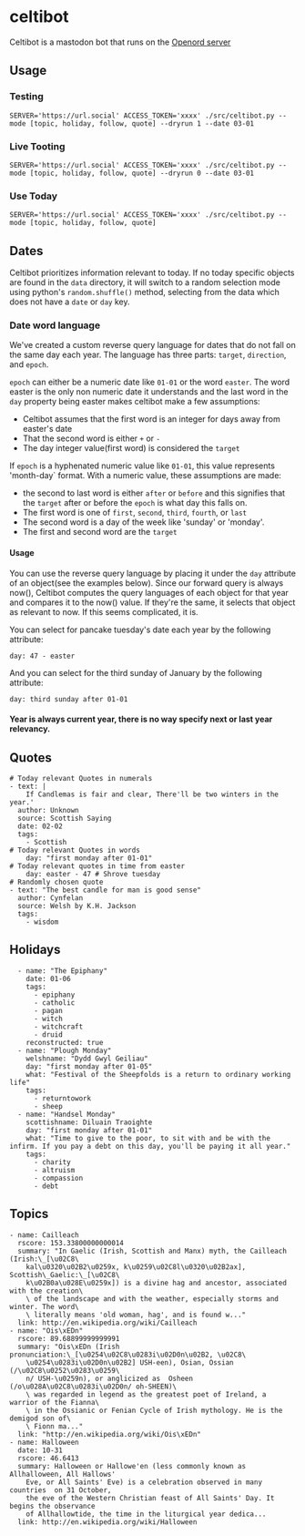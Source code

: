 # celtibot
Celtibot is a mastodon bot that runs on the [Openord server](https://mastodon.celticpaganism.org/@Celtibot)
## Usage
### Testing
`SERVER='https://url.social' ACCESS_TOKEN='xxxx' ./src/celtibot.py --mode [topic, holiday, follow, quote] --dryrun 1 --date 03-01`

### Live Tooting
`SERVER='https://url.social' ACCESS_TOKEN='xxxx' ./src/celtibot.py --mode [topic, holiday, follow, quote] --dryrun 0 --date 03-01`

### Use Today
`SERVER='https://url.social' ACCESS_TOKEN='xxxx' ./src/celtibot.py --mode [topic, holiday, follow, quote]`

## Dates
Celtibot prioritizes information relevant to today. If no today specific objects are found in the `data` directory, it will switch to
a random selection mode using python's `random.shuffle()` method, selecting from the data which does not have a `date` or `day` key.

### Date word language
We've created a custom reverse query language for dates that do not fall on the same day each year. The language has three parts: `target`, `direction`, and `epoch`.

`epoch` can either be a numeric date like `01-01` or the word `easter`. The word easter is the only non numeric date it understands and the last word in the `day` property being easter makes celtibot make a few assumptions:

* Celtibot assumes that the first word is an integer for days away from easter's date
* That the second word is either `+` or `-`
* The day integer value(first word) is considered the `target`

If `epoch` is a hyphenated numeric value like `01-01`, this value represents 'month-day` format. With a numeric value, these assumptions are made:

* the second to last word is either `after` or `before` and this signifies that the `target` after or before the `epoch` is what day this falls on.
* The first word is one of `first`, `second`, `third`, `fourth`, or `last`
* The second word is a day of the week like 'sunday' or 'monday'.
* The first and second word are the `target`

#### Usage
You can use the reverse query language by placing it under the `day` attribute of an object(see the examples below). Since our forward query is always now(), Celtibot computes the query languages of each object for that year and compares it to the now() value. If they're the same, it selects that object as relevant to now. If this seems complicated, it is.

You can select for pancake tuesday's date each year by the following attribute:

`day: 47 - easter`

And you can select for the third sunday of January by the following attribute:

`day: third sunday after 01-01`

#### Year is always current year, there is no way specify next or last year relevancy.

## Quotes
```quotes.yaml|yaml
# Today relevant Quotes in numerals
- text: |
    If Candlemas is fair and clear, There'll be two winters in the year.'
  author: Unknown
  source: Scottish Saying
  date: 02-02
  tags:
    - Scottish
# Today relevant Quotes in words
    day: "first monday after 01-01"
# Today relevant quotes in time from easter
    day: easter - 47 # Shrove tuesday
# Randomly chosen quote
- text: "The best candle for man is good sense"
  author: Cynfelan
  source: Welsh by K.H. Jackson
  tags:
    - wisdom
```

## Holidays
```holidays.yaml|yaml
  - name: "The Epiphany"
    date: 01-06
    tags:
      - epiphany
      - catholic
      - pagan
      - witch
      - witchcraft
      - druid
    reconstructed: true
  - name: "Plough Monday"
    welshname: "Dydd Gwyl Geiliau"
    day: "first monday after 01-05"
    what: "Festival of the Sheepfolds is a return to ordinary working life"
    tags:
      - returntowork
      - sheep
  - name: "Handsel Monday"
    scottishname: Diluain Traoighte
    day: "first monday after 01-01"
    what: "Time to give to the poor, to sit with and be with the infirm. If you pay a debt on this day, you'll be paying it all year."
    tags:
      - charity
      - altruism
      - compassion
      - debt
```
## Topics
```topics.yaml|yaml
- name: Cailleach
  rscore: 153.33800000000014
  summary: "In Gaelic (Irish, Scottish and Manx) myth, the Cailleach (Irish:\_[\u02C8\
    kal\u0320\u02B2\u0259x, k\u0259\u02C8l\u0320\u02B2ax], Scottish\_Gaelic:\_[\u02C8\
    k\u02B0a\u028E\u0259x]) is a divine hag and ancestor, associated with the creation\
    \ of the landscape and with the weather, especially storms and winter. The word\
    \ literally means 'old woman, hag', and is found w..."
  link: http://en.wikipedia.org/wiki/Cailleach
- name: "Ois\xEDn"
  rscore: 89.68899999999991
  summary: "Ois\xEDn (Irish pronunciation:\_[\u0254\u02C8\u0283i\u02D0n\u02B2, \u02C8\
    \u0254\u0283i\u02D0n\u02B2] USH-een), Osian, Ossian (/\u02C8\u0252\u0283\u0259\
    n/ USH-\u0259n), or anglicized as  Osheen (/o\u028A\u02C8\u0283i\u02D0n/ oh-SHEEN)\
    \ was regarded in legend as the greatest poet of Ireland, a warrior of the Fianna\
    \ in the Ossianic or Fenian Cycle of Irish mythology. He is the demigod son of\
    \ Fionn ma..."
  link: "http://en.wikipedia.org/wiki/Ois\xEDn"
- name: Halloween
  date: 10-31
  rscore: 46.6413
  summary: Halloween or Hallowe'en (less commonly known as Allhalloween, All Hallows'
    Eve, or All Saints' Eve) is a celebration observed in many countries  on 31 October,
    the eve of the Western Christian feast of All Saints' Day. It begins the observance
    of Allhallowtide, the time in the liturgical year dedica...
  link: http://en.wikipedia.org/wiki/Halloween
```